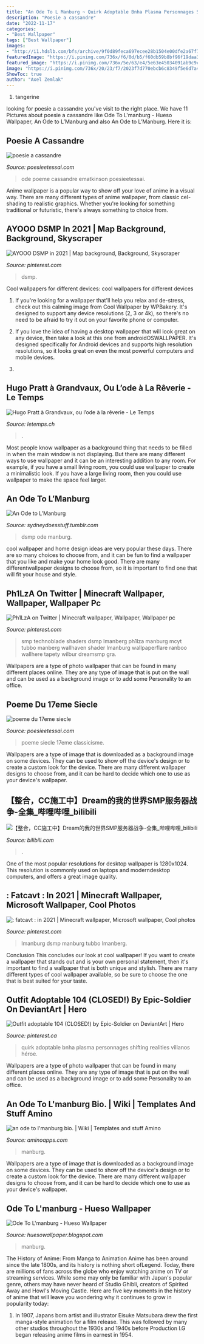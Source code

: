 ```yaml
---
title: "An Ode To L Manburg ~ Quirk Adoptable Bnha Plasma Personnages Shifting Realities Villanos Héroe"
description: "Poesie a cassandre"
date: "2022-11-17"
categories:
- "Best Wallpaper"
tags: ["Best Wallpaper"]
images:
- "http://i1.hdslb.com/bfs/archive/9f0d89feca697ecee28b1504e00dfe2a67f792a7.jpg"
featuredImage: "https://i.pinimg.com/736x/f6/0d/b5/f60db59b8bf96f19daa33501d7308ecb.jpg"
featured_image: "https://i.pinimg.com/736x/5e/63/e4/5e63e45034091ab9c9cf2fd96b527be7.jpg"
image: "https://i.pinimg.com/736x/20/23/f7/2023f7d770ebcb6c8349f5e6d7a4323c.jpg"
ShowToc: true
author: "Axel Zemlak"
---
```



1. tangerine 

	

		
looking for poesie a cassandre you've visit to the right place. We have 11 Pictures about poesie a cassandre like Ode To L&#039;manburg - Hueso Wallpaper, An Ode to L’Manburg and also An Ode to L’Manburg. Here it is:
		
    
## Poesie A Cassandre

<img loading=lazy src="http://www.poesieetessai.com/images/poesie-a-cassandre_3.jpg" onerror="this.onerror=null;this.src='https://tse4.mm.bing.net/th?id=OIP.okJiLew6geH3dSbS-b9WhAHaKe&amp;pid=15.1';" alt="poesie a cassandre">

_Source: poesieetessai.com_

>ode poeme cassandre ematkinson poesieetessai. 

	

Anime wallpaper is a popular way to show off your love of anime in a visual way. There are many different types of anime wallpaper, from classic cel-shading to realistic graphics. Whether you're looking for something traditional or futuristic, there's always something to choice from.

    
## AYOOO DSMP In 2021 | Map Background, Background, Skyscraper

<img loading=lazy src="https://i.pinimg.com/736x/20/23/f7/2023f7d770ebcb6c8349f5e6d7a4323c.jpg" onerror="this.onerror=null;this.src='https://tse4.mm.bing.net/th?id=OIP.lgT-JYXfyiIzkMtZfsHprQHaEK&amp;pid=15.1';" alt="AYOOO DSMP in 2021 | Map background, Background, Skyscraper">

_Source: pinterest.com_

>dsmp. 

	

Cool wallpapers for different devices:
cool wallpapers for different devices 

1. If you're looking for a wallpaper that'll help you relax and de-stress, check out this calming image from Cool Wallpaper by WPBakery. It's designed to support any device resolutions (2, 3 or 4k), so there's no need to be afraid to try it out on your favorite phone or computer.

2. If you love the idea of having a desktop wallpaper that will look great on any device, then take a look at this one from androidOSWALLPAPER. It's designed specifically for Android devices and supports high resolution resolutions, so it looks great on even the most powerful computers and mobile devices.

3.

    
## Hugo Pratt à Grandvaux, Ou L’ode à La Rêverie - Le Temps

<img loading=lazy src="https://assets.letemps.ch/sites/default/files/styles/lt_inline_left/public/media/2018/09/11/file709hr5fgrs655mpo2rt.jpg.png?itok=uFFsyJqC" onerror="this.onerror=null;this.src='https://tse1.mm.bing.net/th?id=OIP.eE50M3q70suRYjNQ7-7DxwHaJ8&amp;pid=15.1';" alt="Hugo Pratt à Grandvaux, ou l’ode à la rêverie - Le Temps">

_Source: letemps.ch_

>. 

	

Most people know wallpaper as a background thing that needs to be filled in when the main window is not displaying. But there are many different ways to use wallpaper and it can be an interesting addition to any room. For example, if you have a small living room, you could use wallpaper to create a minimalistic look. If you have a large living room, then you could use wallpaper to make the space feel larger.

    
## An Ode To L’Manburg

<img loading=lazy src="https://64.media.tumblr.com/ae7d7d0ab295198f7db76b4a87edc9ff/77505568b2d242dd-3b/s2048x3072/fe1c71dad73c294869d6e44ceaeb4d61282d35b3.jpg" onerror="this.onerror=null;this.src='https://tse4.mm.bing.net/th?id=OIP.1U27QwkoiG5XkaPN-sZ9gwHaGL&amp;pid=15.1';" alt="An Ode to L’Manburg">

_Source: sydneydoesstuff.tumblr.com_

>dsmp ode manburg. 

	

cool wallpaper and home design ideas are very popular these days. There are so many choices to choose from, and it can be fun to find a wallpaper that you like and make your home look good. There are many differentwallpaper designs to choose from, so it is important to find one that will fit your house and style.

    
## Ph1LzA On Twitter | Minecraft Wallpaper, Wallpaper, Wallpaper Pc

<img loading=lazy src="https://i.pinimg.com/736x/5e/63/e4/5e63e45034091ab9c9cf2fd96b527be7.jpg" onerror="this.onerror=null;this.src='https://tse3.mm.bing.net/th?id=OIP.cbeE5-Hm0CIoPvjX9WYPBAHaEK&amp;pid=15.1';" alt="Ph1LzA on Twitter | Minecraft wallpaper, Wallpaper, Wallpaper pc">

_Source: pinterest.com_

>smp technoblade shaders dsmp lmanberg ph1lza manburg mcyt tubbo manberg wallhaven shader lmanburg wallpaperflare ranboo wallhere tapety wilbur dreamsmp gra. 

	



Wallpapers are a type of photo wallpaper that can be found in many different places online. They are any type of image that is put on the wall and can be used as a background image or to add some Personality to an office.

    
## Poeme Du 17eme Siecle

<img loading=lazy src="http://www.poesieetessai.com/images/poeme-du-17eme-siecle_8.jpg" onerror="this.onerror=null;this.src='https://tse1.mm.bing.net/th?id=OIP.w6w7mHIF9Q-skOa2EdN5JgHaLm&amp;pid=15.1';" alt="poeme du 17eme siecle">

_Source: poesieetessai.com_

>poeme siecle 17eme classicisme. 

	

Wallpapers are a type of image that is downloaded as a background image on some devices. They can be used to show off the device's design or to create a custom look for the device. There are many different wallpaper designs to choose from, and it can be hard to decide which one to use as your device's wallpaper.

    
## 【整合，CC施工中】Dream的我的世界SMP服务器战争-全集_哔哩哔哩_bilibili

<img loading=lazy src="http://i1.hdslb.com/bfs/archive/9f0d89feca697ecee28b1504e00dfe2a67f792a7.jpg" onerror="this.onerror=null;this.src='https://tse4.mm.bing.net/th?id=OIP.EYdddEWdAKyKfsjtHVyFWAHaEo&amp;pid=15.1';" alt="【整合，CC施工中】Dream的我的世界SMP服务器战争-全集_哔哩哔哩_bilibili">

_Source: bilibili.com_

>. 

	

One of the most popular resolutions for desktop wallpaper is 1280x1024. This resolution is commonly used on laptops and moderndesktop computers, and offers a great image quality.

    
## : Fatcavt : In 2021 | Minecraft Wallpaper, Microsoft Wallpaper, Cool Photos

<img loading=lazy src="https://i.pinimg.com/736x/1f/34/2c/1f342c61a51546db1ca6148231bbc3b3.jpg" onerror="this.onerror=null;this.src='https://tse2.mm.bing.net/th?id=OIP.fvvxSeEgBKLzk7Xxm1rpPgHaF2&amp;pid=15.1';" alt=": fatcavt : in 2021 | Minecraft wallpaper, Microsoft wallpaper, Cool photos">

_Source: pinterest.com_

>lmanburg dsmp manburg tubbo lmanberg. 

	

Conclusion
This concludes our look at cool wallpaper! If you want to create a wallpaper that stands out and is your own personal statement, then it's important to find a wallpaper that is both unique and stylish. There are many different types of cool wallpaper available, so be sure to choose the one that is best suited for your taste.

    
## Outfit Adoptable 104 (CLOSED!) By Epic-Soldier On DeviantArt | Hero

<img loading=lazy src="https://i.pinimg.com/736x/f6/0d/b5/f60db59b8bf96f19daa33501d7308ecb.jpg" onerror="this.onerror=null;this.src='https://tse3.mm.bing.net/th?id=OIP.F670ZXsPRNy764YoNjPUVgHaLD&amp;pid=15.1';" alt="Outfit adoptable 104 (CLOSED!) by Epic-Soldier on DeviantArt | Hero">

_Source: pinterest.ca_

>quirk adoptable bnha plasma personnages shifting realities villanos héroe. 

	



Wallpapers are a type of photo wallpaper that can be found in many different places online. They are any type of image that is put on the wall and can be used as a background image or to add some Personality to an office.

    
## An Ode To L&#039;manburg Bio. | Wiki | Templates And Stuff Amino

<img loading=lazy src="https://pm1.narvii.com/7757/a31822d2ad90110fc9479f59abe41e15d3223140r1-720-887v2_hq.jpg" onerror="this.onerror=null;this.src='https://tse4.mm.bing.net/th?id=OIP.fppYBmE1uIhVzKoJY7ZAWAHaJH&amp;pid=15.1';" alt="an ode to l&#039;manburg bio. | Wiki | Templates and stuff Amino">

_Source: aminoapps.com_

>manburg. 

	

Wallpapers are a type of image that is downloaded as a background image on some devices. They can be used to show off the device's design or to create a custom look for the device. There are many different wallpaper designs to choose from, and it can be hard to decide which one to use as your device's wallpaper.

    
## Ode To L&#039;manburg - Hueso Wallpaper

<img loading=lazy src="https://i.ytimg.com/vi/-sgkvYBSTv8/maxresdefault.jpg" onerror="this.onerror=null;this.src='https://tse3.mm.bing.net/th?id=OIP.I8uvD_M0n0TrQ1wU5utoAwHaEK&amp;pid=15.1';" alt="Ode To L&#039;manburg - Hueso Wallpaper">

_Source: huesowallpaper.blogspot.com_

>manburg. 

	

The History of Anime: From Manga to Animation
Anime has been around since the late 1800s, and its history is nothing short ofLegend. Today, there are millions of fans across the globe who enjoy watching anime on TV or streaming services. While some may only be familiar with Japan's popular genre, others may have never heard of Studio Ghibli, creators of Spirited Away and Howl's Moving Castle. Here are five key moments in the history of anime that will leave you wondering why it continues to grow in popularity today:
1) In 1907, Japans born artist and illustrator Eisuke Matsubara drew the first manga-style animation for a film release. This was followed by many other studios throughout the 1930s and 1940s before Production I.G began releasing anime films in earnest in 1954.

